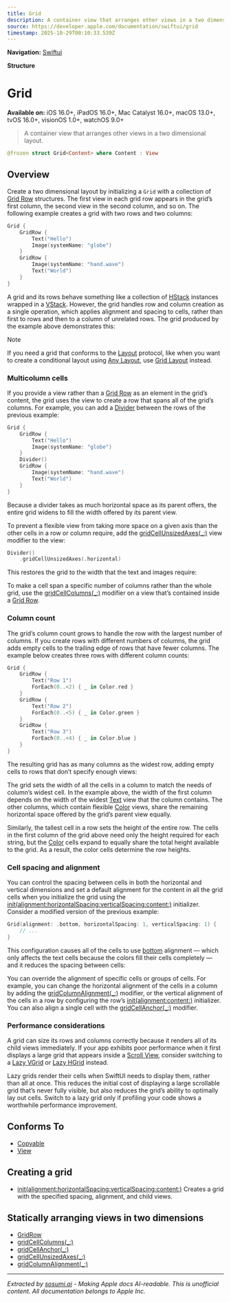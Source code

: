 ```yaml
---
title: Grid
description: A container view that arranges other views in a two dimensional layout.
source: https://developer.apple.com/documentation/swiftui/grid
timestamp: 2025-10-29T00:10:33.539Z
---
```


**Navigation:** [Swiftui](/documentation/swiftui)

**Structure**

# Grid

**Available on:** iOS 16.0+, iPadOS 16.0+, Mac Catalyst 16.0+, macOS 13.0+, tvOS 16.0+, visionOS 1.0+, watchOS 9.0+

> A container view that arranges other views in a two dimensional layout.

```swift
@frozen struct Grid<Content> where Content : View
```

## Overview

Create a two dimensional layout by initializing a `Grid` with a collection of [Grid Row](/documentation/swiftui/gridrow) structures. The first view in each grid row appears in the grid’s first column, the second view in the second column, and so on. The following example creates a grid with two rows and two columns:

```swift
Grid {
    GridRow {
        Text("Hello")
        Image(systemName: "globe")
    }
    GridRow {
        Image(systemName: "hand.wave")
        Text("World")
    }
}
```

A grid and its rows behave something like a collection of [HStack](/documentation/swiftui/hstack) instances wrapped in a [VStack](/documentation/swiftui/vstack). However, the grid handles row and column creation as a single operation, which applies alignment and spacing to cells, rather than first to rows and then to a column of unrelated rows. The grid produced by the example above demonstrates this:



> [!NOTE]
> If you need a grid that conforms to the [Layout](/documentation/swiftui/layout) protocol, like when you want to create a conditional layout using [Any Layout](/documentation/swiftui/anylayout), use [Grid Layout](/documentation/swiftui/gridlayout) instead.

### Multicolumn cells

If you provide a view rather than a [Grid Row](/documentation/swiftui/gridrow) as an element in the grid’s content, the grid uses the view to create a row that spans all of the grid’s columns. For example, you can add a [Divider](/documentation/swiftui/divider) between the rows of the previous example:

```swift
Grid {
    GridRow {
        Text("Hello")
        Image(systemName: "globe")
    }
    Divider()
    GridRow {
        Image(systemName: "hand.wave")
        Text("World")
    }
}
```

Because a divider takes as much horizontal space as its parent offers, the entire grid widens to fill the width offered by its parent view.



To prevent a flexible view from taking more space on a given axis than the other cells in a row or column require, add the [gridCellUnsizedAxes(_:)](/documentation/swiftui/view/gridcellunsizedaxes(_:)) view modifier to the view:

```swift
Divider()
    .gridCellUnsizedAxes(.horizontal)
```

This restores the grid to the width that the text and images require:



To make a cell span a specific number of columns rather than the whole grid, use the [gridCellColumns(_:)](/documentation/swiftui/view/gridcellcolumns(_:)) modifier on a view that’s contained inside a [Grid Row](/documentation/swiftui/gridrow).

### Column count

The grid’s column count grows to handle the row with the largest number of columns. If you create rows with different numbers of columns, the grid adds empty cells to the trailing edge of rows that have fewer columns. The example below creates three rows with different column counts:

```swift
Grid {
    GridRow {
        Text("Row 1")
        ForEach(0..<2) { _ in Color.red }
    }
    GridRow {
        Text("Row 2")
        ForEach(0..<5) { _ in Color.green }
    }
    GridRow {
        Text("Row 3")
        ForEach(0..<4) { _ in Color.blue }
    }
}
```

The resulting grid has as many columns as the widest row, adding empty cells to rows that don’t specify enough views:



The grid sets the width of all the cells in a column to match the needs of column’s widest cell. In the example above, the width of the first column depends on the width of the widest [Text](/documentation/swiftui/text) view that the column contains. The other columns, which contain flexible [Color](/documentation/swiftui/color) views, share the remaining horizontal space offered by the grid’s parent view equally.

Similarly, the tallest cell in a row sets the height of the entire row. The cells in the first column of the grid above need only the height required for each string, but the [Color](/documentation/swiftui/color) cells expand to equally share the total height available to the grid. As a result, the color cells determine the row heights.

### Cell spacing and alignment

You can control the spacing between cells in both the horizontal and vertical dimensions and set a default alignment for the content in all the grid cells when you initialize the grid using the [init(alignment:horizontalSpacing:verticalSpacing:content:)](/documentation/swiftui/grid/init(alignment:horizontalspacing:verticalspacing:content:)) initializer. Consider a modified version of the previous example:

```swift
Grid(alignment: .bottom, horizontalSpacing: 1, verticalSpacing: 1) {
    // ...
}
```

This configuration causes all of the cells to use [bottom](/documentation/swiftui/alignment/bottom) alignment — which only affects the text cells because the colors fill their cells completely — and it reduces the spacing between cells:



You can override the alignment of specific cells or groups of cells. For example, you can change the horizontal alignment of the cells in a column by adding the [gridColumnAlignment(_:)](/documentation/swiftui/view/gridcolumnalignment(_:)) modifier, or the vertical alignment of the cells in a row by configuring the row’s [init(alignment:content:)](/documentation/swiftui/gridrow/init(alignment:content:)) initializer. You can also align a single cell with the [gridCellAnchor(_:)](/documentation/swiftui/view/gridcellanchor(_:)) modifier.

### Performance considerations

A grid can size its rows and columns correctly because it renders all of its child views immediately. If your app exhibits poor performance when it first displays a large grid that appears inside a [Scroll View](/documentation/swiftui/scrollview), consider switching to a [Lazy VGrid](/documentation/swiftui/lazyvgrid) or [Lazy HGrid](/documentation/swiftui/lazyhgrid) instead.

Lazy grids render their cells when SwiftUI needs to display them, rather than all at once. This reduces the initial cost of displaying a large scrollable grid that’s never fully visible, but also reduces the grid’s ability to optimally lay out cells. Switch to a lazy grid only if profiling your code shows a worthwhile performance improvement.

## Conforms To

- [Copyable](/documentation/Swift/Copyable)
- [View](/documentation/swiftui/view)

## Creating a grid

- [init(alignment:horizontalSpacing:verticalSpacing:content:)](/documentation/swiftui/grid/init(alignment:horizontalspacing:verticalspacing:content:)) Creates a grid with the specified spacing, alignment, and child views.

## Statically arranging views in two dimensions

- [GridRow](/documentation/swiftui/gridrow)
- [gridCellColumns(_:)](/documentation/swiftui/view/gridcellcolumns(_:))
- [gridCellAnchor(_:)](/documentation/swiftui/view/gridcellanchor(_:))
- [gridCellUnsizedAxes(_:)](/documentation/swiftui/view/gridcellunsizedaxes(_:))
- [gridColumnAlignment(_:)](/documentation/swiftui/view/gridcolumnalignment(_:))

---

*Extracted by [sosumi.ai](https://sosumi.ai) - Making Apple docs AI-readable.*
*This is unofficial content. All documentation belongs to Apple Inc.*
